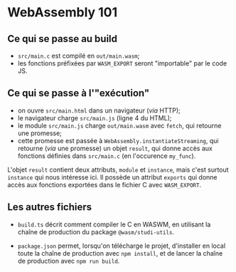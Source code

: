 # WebAssembly 101

## Ce qui se passe au build

* `src/main.c` est compilé en `out/main.wasm`;
* les fonctions préfixées par `WASM_EXPORT` seront "importable" par le code JS.

## Ce qui se passe à l'"exécution"

* on ouvre `src/main.html` dans un navigateur (*via* HTTP);
* le navigateur charge `src/main.js` (ligne 4 du HTML);
* le module `src/main.js` charge `out/main.wasm` avec `fetch`,
  qui retourne une promesse;
* cette promesse est passée à `WebAssembly.instantiateStreaming`,
  qui retourne (*via* une promesse) un objet `result`,
  qui donne accès aux fonctions définies dans `src/main.c`
  (en l'occurence `my_func`).
  
L'objet `result` contient deux attributs, `module` et `instance`,
mais c'est surtout `instance` qui nous intéresse ici.
Il possède un attribut `exports` qui donne accès aux fonctions exportées dans le fichier C avec `WASM_EXPORT`.

## Les autres fichiers

* `build.ts` décrit comment compiler le C en WASWM,
   en utilisant la chaîne de production du package `@wasm/studi-utils`.

* `package.json` permet, lorsqu'on télécharge le projet,
  d'installer en local toute la chaîne de production avec `npm install`,
  et de lancer la chaîne de production avec `npm run build`.
